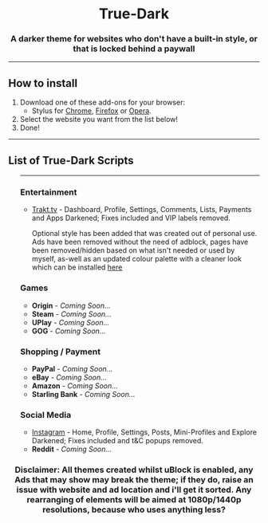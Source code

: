 <p>
    <h1 align="center"><strong>True-Dark</strong></h1>
    <h3 align="center">A darker theme for websites who don't have a built-in style, or that is locked behind a paywall</h3>
    <p align="center">
<hr>
<p>
    <h2 align="left">How to install</h2>
    <ol align="left">
        <li>Download one of these add-ons for your browser:
            <ul>
                <li>Stylus for <a
                        href="https://chrome.google.com/webstore/detail/stylus/clngdbkpkpeebahjckkjfobafhncgmne">Chrome</a>,
                    <a href="https://addons.mozilla.org/firefox/addon/styl-us/">Firefox</a> or <a
                        href="https://addons.opera.com/extensions/details/stylus/">Opera</a>.</li>
            </ul>
        </li>
        <li>Select the website you want from the list below!
        <li>Done!</li>
    </ol>
    <hr>
    <h2 align="left">List of True-Dark Scripts</h2>
    <ol align="left">
    <hr>
    <h3 align="left">Entertainment</h3>
            <ul>
                <li><a href="https://raw.githubusercontent.com/wadforth/True-Dark/main/Trakt.tv/true-trakt.user.css">Trakt.tv</a> - Dashboard, Profile, Settings, Comments, Lists, Payments and Apps Darkened; Fixes included and VIP labels removed. <p>Optional style has been added that was created out of personal use. Ads have been removed without the need of adblock, pages have been removed/hidden based on what isn't needed or used by myself, as-well as an updated colour palette with a cleaner look which can be installed <a href="https://raw.githubusercontent.com/wadforth/True-Dark/main/Trakt.tv/true-trakt-optional.user.css">here</a></li>
    </ul>
    <h3>Games</h3>
            <ul>
                <li><b>Origin</b> - <i>Coming Soon...</i></li>
                <li><b>Steam</b> - <i>Coming Soon...</i></li>
                <li><b>UPlay</b> - <i>Coming Soon...</i></li>
                <li><b>GOG</b> - <i>Coming Soon...</i></li>
    </ul>
    <h3>Shopping / Payment</h3>
            <ul>
                <li><b>PayPal</b> - <i>Coming Soon...</i></li>
                <li><b>eBay</b> - <i>Coming Soon...</i></li>
                <li><b>Amazon</b> - <i>Coming Soon...</i></li>
                <li><b>Starling Bank</b> - <i>Coming Soon...</i></li>
    </ul>
    <h3>Social Media</h3>
            <ul>
                <li><a href="https://raw.githubusercontent.com/wadforth/True-Dark/main/instagram.com/true-instagram.user.css">Instagram</a> - Home, Profile, Settings, Posts, Mini-Profiles and Explore Darkened; Fixes included and t&C popups removed. </li>
                <li><b>Reddit</b> - <i>Coming Soon...</i></li>
    </ul>
    </ol>
     <h3 align="center"><b>Disclaimer:</b> All themes created whilst uBlock is enabled, any Ads that may show may break the theme; if they do, raise an issue with website and ad location and i'll get it sorted. Any rearranging of elements will be aimed at 1080p/1440p resolutions, because who uses anything less?</h3>
</p>
